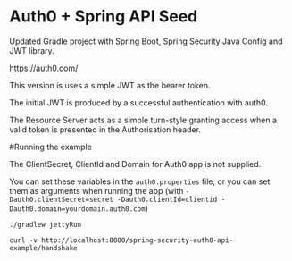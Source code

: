 # Auth0 + Spring API Seed

Updated Gradle project with Spring Boot, Spring Security Java Config and JWT library.

https://auth0.com/ 

This version is uses a simple JWT as the bearer token.

The initial JWT is produced by a successful authentication with auth0.

The Resource Server acts as a simple turn-style granting access when a valid token is presented in the Authorisation header. 

#Running the example

The ClientSecret, ClientId and Domain for Auth0 app is not supplied.

You can set these variables in the `auth0.properties` file, or you can set them as arguments when running the app (with `-Dauth0.clientSecret=secret -Dauth0.clientId=clientid -Dauth0.domain=yourdomain.auth0.com`)

```
./gradlew jettyRun

curl -v http://localhost:8080/spring-security-auth0-api-example/handshake
```

